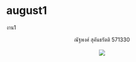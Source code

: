 # august1
งาน1
<html> 
<head> 
</head> 
<body> 
<CENTER> ณัฐพงศ์ สุคันธรัตติ
571330 <CENTER> <br> 
<img src="<a href="[url=http://www.mx7.com/view2/A4XkeLdILup61ddJ][img]http://www.mx7.com/i/0f2/dnQQGF.png[/img][/url]
 target="_blank"><img border="0" src="
</body> 
</html>
